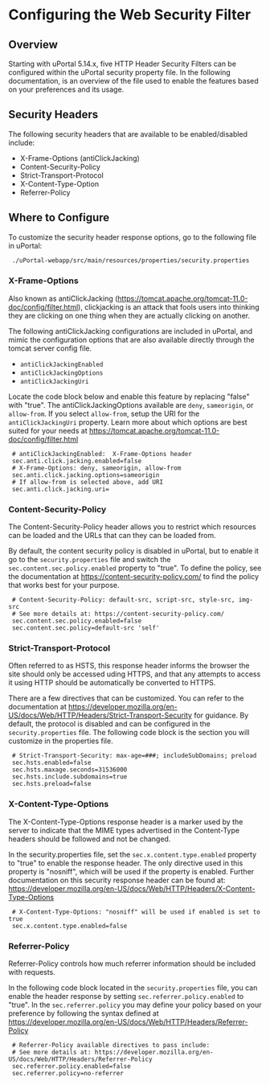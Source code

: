 # Configuring the Web Security Filter

## Overview

Starting with uPortal 5.14.x, five HTTP Header Security Filters can be configured within the uPortal security property file. In the following documentation, is an overview of the file used to enable the features based on your preferences and its usage.

## Security Headers

The following security headers that are available to be enabled/disabled include:

* X-Frame-Options (antiClickJacking)
* Content-Security-Policy
* Strict-Transport-Protocol
* X-Content-Type-Option
* Referrer-Policy

## Where to Configure

To customize the security header response options, go to the following file in uPortal:

```bash
 ./uPortal-webapp/src/main/resources/properties/security.properties
```

### X-Frame-Options

Also known as antiClickJacking (https://tomcat.apache.org/tomcat-11.0-doc/config/filter.html), clickjacking is an attack that fools users into thinking they are clicking on one thing when they are actually clicking on another.

The following antiClickJacking configurations are included in uPortal, and mimic the configuration options that are also available directly through the tomcat server config file.

* `antiClickJackingEnabled`
* `antiClickJackingOptions`
* `antiClickJackingUri`

Locate the code block below and enable this feature by replacing "false" with "true". The antiClickJackingOptions available are `deny`, `sameorigin`, or `allow-from`. If you select `allow-from`, setup the URI for the `antiClickJackingUri` property. Learn more about which options are best suited for your needs at https://tomcat.apache.org/tomcat-11.0-doc/config/filter.html

```plaintext
 # antiClickJackingEnabled:  X-Frame-Options header
 sec.anti.click.jacking.enabled=false
 # X-Frame-Options: deny, sameorigin, allow-from
 sec.anti.click.jacking.options=sameorigin
 # If allow-from is selected above, add URI
 sec.anti.click.jacking.uri=
```

### Content-Security-Policy

The Content-Security-Policy header allows you to restrict which resources can be loaded and the URLs that can they can be loaded from.

By default, the content security policy is disabled in uPortal, but to enable it go to the `security.properties` file and switch the `sec.content.sec.policy.enabled` property to "true". To define the policy, see the documentation at https://content-security-policy.com/ to find the policy that works best for your purpose.

```plaintext
 # Content-Security-Policy: default-src, script-src, style-src, img-src
 # See more details at: https://content-security-policy.com/
 sec.content.sec.policy.enabled=false
 sec.content.sec.policy=default-src 'self'
```

### Strict-Transport-Protocol

Often referred to as HSTS, this response header informs the browser the site should only be accessed uding HTTPS,
and that any attempts to access it using HTTP should be automatically be converted to HTTPS.

There are a few directives that can be customized. You can refer to the documentation at https://developer.mozilla.org/en-US/docs/Web/HTTP/Headers/Strict-Transport-Security for guidance. By default, the protocol is disabled and can be configured in the
`security.properties` file. The following code block is the section you will customize in the properties file.

```plaintext
 # Strict-Transport-Security: max-age=###; includeSubDomains; preload
 sec.hsts.enabled=false
 sec.hsts.maxage.seconds=31536000
 sec.hsts.include.subdomains=true
 sec.hsts.preload=false
```

### X-Content-Type-Options

The X-Content-Type-Options response header is a marker used by the server to indicate that the MIME types advertised in the
Content-Type headers should be followed and not be changed.

In the security.properties file, set the `sec.x.content.type.enabled` property to "true" to enable the response header. The only directive used in this property is "nosniff", which will be used if the property is enabled. Further documentation on this security response header can be found at: https://developer.mozilla.org/en-US/docs/Web/HTTP/Headers/X-Content-Type-Options

```plaintext
 # X-Content-Type-Options: "nosniff" will be used if enabled is set to true
 sec.x.content.type.enabled=false
```

### Referrer-Policy

Referrer-Policy controls how much referrer information should be included with requests.

In the following code block located in the `security.properties` file, you can enable the header response by setting
`sec.referrer.policy.enabled` to "true". In the `sec.referrer.policy` you may define your policy based on your preference by
following the syntax defined at https://developer.mozilla.org/en-US/docs/Web/HTTP/Headers/Referrer-Policy

```properties
 # Referrer-Policy available directives to pass include:
 # See more details at: https://developer.mozilla.org/en-US/docs/Web/HTTP/Headers/Referrer-Policy
 sec.referrer.policy.enabled=false
 sec.referrer.policy=no-referrer
```
